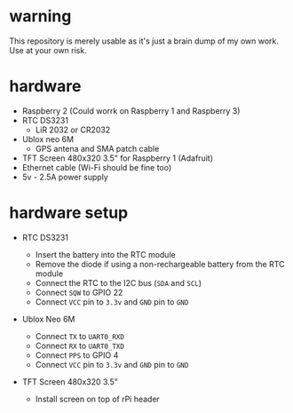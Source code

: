 # warning
This repository is merely usable as it's just a brain dump of my own work. Use at your own risk.

# hardware
 - Raspberry 2 (Could worrk on Raspberry 1 and Raspberry 3)
 - RTC DS3231
   - LiR 2032 or CR2032
 - Ublox neo 6M
   - GPS antena and SMA patch cable
 - TFT Screen 480x320 3.5" for Raspberry 1 (Adafruit)
 - Ethernet cable (Wi-Fi should be fine too)
 - 5v - 2.5A power supply

# hardware setup
 - RTC DS3231
   - Insert the battery into the RTC module
   - Remove the diode if using a non-rechargeable battery from the RTC module
   - Connect the RTC to the I2C bus (`SDA` and `SCL`)
   - Connect `SQW`  to GPIO 22
   - Connect `VCC` pin to `3.3v` and `GND` pin to `GND`

 - Ublox Neo 6M
   - Connect `TX` to `UART0_RXD`
   - Connect `RX` to `UART0_TXD`
   - Connect `PPS` to GPIO 4
   - Connect `VCC` pin to `3.3v` and `GND` pin to `GND`

 - TFT Screen 480x320 3.5"
   - Install screen on top of rPi header
